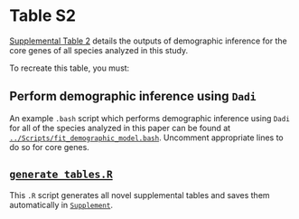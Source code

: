 # Table S2

[Supplemental Table 2](../Supplement/Supplemental_Table_2.csv) details the outputs of demographic inference for the core genes of all species analyzed in this study.

To recreate this table, you must:

## Perform demographic inference using `Dadi`
  An example `.bash` script which performs demographic inference using `Dadi` for all of the species analyzed in this paper can be found at [`../Scripts/fit_demographic_model.bash`](../Scripts/fit_demographic_model.bash). Uncomment appropriate lines to do so for core genes.
## [`generate_tables.R`](../Scripts/generate_tables.R)
  This `.R` script generates all novel supplemental tables and saves them automatically in  [`Supplement`](../Supplement/README.md).
